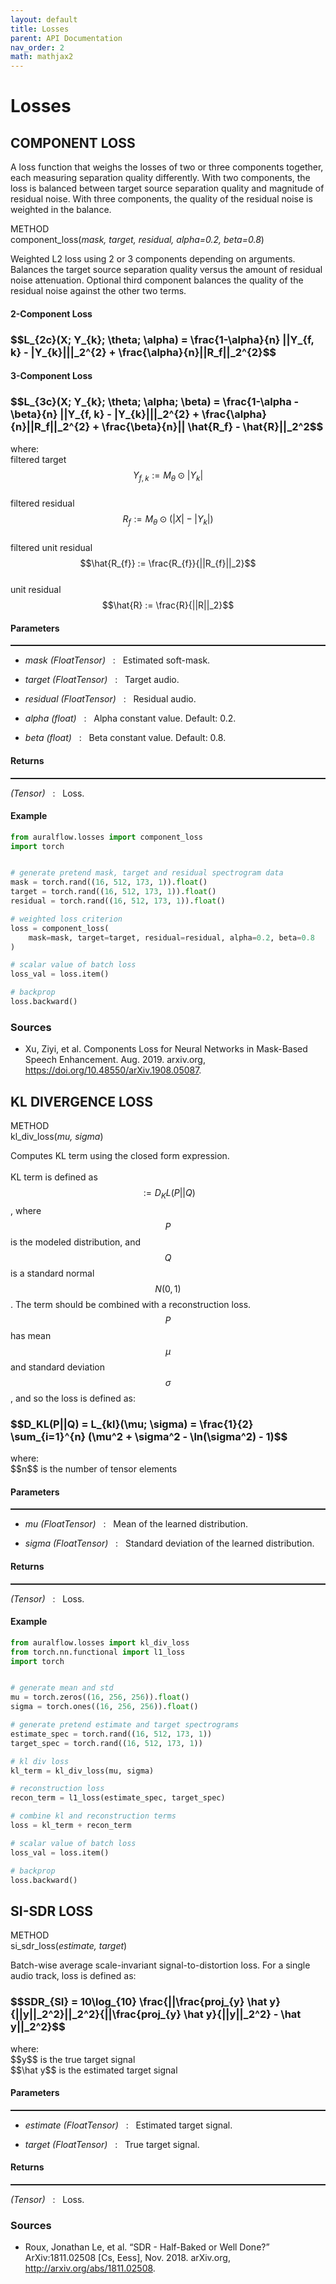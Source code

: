 ```yaml
---
layout: default
title: Losses
parent: API Documentation
nav_order: 2
math: mathjax2
---
```


# Losses 

## COMPONENT LOSS
A loss function that weighs the losses of two or three components together,
each measuring separation quality differently. With two components, the loss is
balanced between target source separation quality and magnitude of residual
noise. With three components, the quality of the residual noise is weighted in
the balance.

<div class="doc-container-method" style="margin-left: 0px">
  <div class="doc-method"> 
    <div class="doc-label">METHOD</div>
    <div class="doc-label">
        component_loss(<i>mask, target, residual, alpha=0.2, beta=0.8</i>)
    </div>
  </div>
  <p>
    Weighted L2 loss using 2 or 3 components depending on arguments.
    Balances the target source separation quality versus the amount of
    residual noise attenuation. Optional third component balances the
    quality of the residual noise against the other two terms.
  </p>
</div>


<h4> 2-Component Loss</h4>
<h3>$$L_{2c}(X; Y_{k}; \theta; \alpha) = \frac{1-\alpha}{n} ||Y_{f, k} - |Y_{k}|||_2^{2} + \frac{\alpha}{n}||R_f||_2^{2}$$</h3>


<h4> 3-Component Loss</h4>
<h3>$$L_{3c}(X; Y_{k}; \theta; \alpha; \beta) = \frac{1-\alpha -\beta}{n} ||Y_{f, k} - |Y_{k}|||_2^{2} + \frac{\alpha}{n}||R_f||_2^{2} + \frac{\beta}{n}|| \hat{R_f} - \hat{R}||_2^2$$</h3>


where: <br>
filtered target $$Y_{f, k} := M_{\theta} \odot |Y_{k}|$$ <br>
filtered residual $$R_{f} := M_{ \theta } \odot (|X| - |Y_{k}|)$$ <br>
filtered unit residual $$\hat{R_{f}} := \frac{R_{f}}{||R_{f}||_2}$$ <br>
unit residual $$\hat{R} := \frac{R}{||R||_2}$$

  <div class="doc-sub-container-method">
    <h4>Parameters</h4>
    <hr style="padding: 0px; margin: 0px; height: 2px">
      <ul>
      <li>
        <p>
          <i> mask (FloatTensor) </i> &nbsp; : &nbsp; Estimated soft-mask.
        </p>
      </li>
      <li>
        <p>
          <i> target (FloatTensor) </i> &nbsp; : &nbsp; Target audio.
        </p>
      </li>
      <li>
        <p>
          <i> residual (FloatTensor) </i> &nbsp; : &nbsp; Residual audio.
        </p>
      </li>
      <li>
        <p>
          <i> alpha (float) </i> &nbsp; : &nbsp; Alpha constant value. Default: 0.2.
        </p>
      </li>
      <li>
        <p>
          <i> beta (float) </i> &nbsp; : &nbsp; Beta constant value. Default: 0.8.
        </p>
      </li>
    </ul>
    <h4>Returns</h4>
        <hr style="padding: 0px; margin: 0px; height: 2px">
        <p>
          <i> (Tensor) </i> &nbsp; : &nbsp; Loss.
        </p>
  </div>



#### Example

```python
from auralflow.losses import component_loss
import torch


# generate pretend mask, target and residual spectrogram data
mask = torch.rand((16, 512, 173, 1)).float()
target = torch.rand((16, 512, 173, 1)).float()
residual = torch.rand((16, 512, 173, 1)).float()

# weighted loss criterion
loss = component_loss(
    mask=mask, target=target, residual=residual, alpha=0.2, beta=0.8
)

# scalar value of batch loss
loss_val = loss.item()

# backprop
loss.backward()
```

### Sources
* Xu, Ziyi, et al. Components Loss for Neural Networks in Mask-Based Speech
  Enhancement. Aug. 2019. arxiv.org, https://doi.org/10.48550/arXiv.1908.05087.

## KL DIVERGENCE LOSS

<div class="doc-container-method" style="margin-left: 0px">
  <div class="doc-method"> 
    <div class="doc-label">METHOD</div>
    <div class="doc-label">kl_div_loss(<i>mu, sigma</i>)</div>
  </div>
</div>

Computes KL term using the closed form expression. <br><br>
KL term is defined as $$:= D_KL(P||Q)$$, where $$P$$ is the modeled distribution,
and $$Q$$ is a standard normal $$N(0, 1)$$. The term should be combined with a
reconstruction loss. $$P$$ has mean $$\mu$$ and standard deviation $$\sigma$$,
and so the loss is defined as:


<h3>$$D_KL(P||Q) = L_{kl}(\mu; \sigma) = \frac{1}{2} \sum_{i=1}^{n} (\mu^2 + \sigma^2 - \ln(\sigma^2) - 1)$$</h3>
where: <br>
$$n$$ is the number of tensor elements
<div class="doc-sub-container-method">
    <h4>Parameters</h4>
    <hr style="padding: 0px; margin: 0px; height: 2px">
      <ul>
      <li>
        <p>
          <i> mu (FloatTensor) </i> &nbsp; : &nbsp; Mean of the learned distribution.
        </p>
      </li>
      <li>
        <p>
          <i> sigma (FloatTensor) </i> &nbsp; : &nbsp; Standard deviation of the learned distribution.
        </p>
      </li>
    </ul>
    <h4>Returns</h4>
        <hr style="padding: 0px; margin: 0px; height: 2px">
        <p>
          <i> (Tensor) </i> &nbsp; : &nbsp; Loss.
        </p>
  </div>


#### Example
```python
from auralflow.losses import kl_div_loss
from torch.nn.functional import l1_loss
import torch


# generate mean and std
mu = torch.zeros((16, 256, 256)).float()
sigma = torch.ones((16, 256, 256)).float()

# generate pretend estimate and target spectrograms
estimate_spec = torch.rand((16, 512, 173, 1))
target_spec = torch.rand((16, 512, 173, 1))

# kl div loss
kl_term = kl_div_loss(mu, sigma)

# reconstruction loss
recon_term = l1_loss(estimate_spec, target_spec)

# combine kl and reconstruction terms
loss = kl_term + recon_term

# scalar value of batch loss
loss_val = loss.item()

# backprop
loss.backward()
```

## SI-SDR LOSS

<div class="doc-container-method" style="margin-left: 0px">
  <div class="doc-method">
    <div class="doc-label">METHOD</div>
    <div class="doc-label">si_sdr_loss(<i>estimate, target</i>)</div>
  </div>
</div>

Batch-wise average scale-invariant signal-to-distortion loss. For a single audio track,
loss is defined as:


<h3>$$SDR_{SI} = 10\log_{10} \frac{||\frac{proj_{y} \hat y}{||y||_2^2}||_2^2}{||\frac{proj_{y} \hat y}{||y||_2^2} - \hat y||_2^2}$$</h3>
where: <br>
$$y$$ is the true target signal<br>
$$\hat y$$ is the estimated target signal<br>
<div class="doc-sub-container-method">
    <h4>Parameters</h4>
    <hr style="padding: 0px; margin: 0px; height: 2px">
      <ul>
      <li>
        <p>
          <i> estimate (FloatTensor) </i> &nbsp; : &nbsp; Estimated target signal.
        </p>
      </li>
      <li>
        <p>
          <i> target (FloatTensor) </i> &nbsp; : &nbsp; True target signal.
        </p>
      </li>
    </ul>
    <h4>Returns</h4>
        <hr style="padding: 0px; margin: 0px; height: 2px">
        <p>
          <i> (Tensor) </i> &nbsp; : &nbsp; Loss.
        </p>
  </div>

### Sources
* Roux, Jonathan Le, et al. “SDR - Half-Baked or Well Done?” ArXiv:1811.02508
[Cs, Eess], Nov. 2018. arXiv.org, http://arxiv.org/abs/1811.02508.

